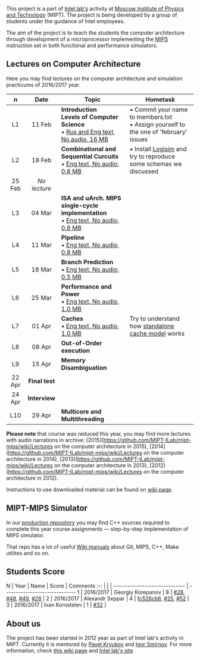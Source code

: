 This project is a part of [Intel lab's](http://ilab.fizteh.ru) activity at [Moscow Institute of Physics and Technology](http://phystech.edu/) (MIPT). The project is being developed by a group of students under the guidance of Intel employees.

The aim of the project is to teach the students the computer architecture through development of a microprocessor implementing the [MIPS](http://en.wikipedia.org/wiki/MIPS32) instruction set in both functional and performance simulators.

## Lectures on Computer Architecture

Here you may find lectures on the computer architecture and simulation practicums of 2016/2017 year.


n | Date |Topic | Hometask
:-: | :----: | ------------------------------ | ------------------------------
L1 | 11 Feb | **Introduction** <br/> **Levels of Computer Science** <br/> • [Rus and Eng text, No audio, 16 MB](https://github.com/MIPT-ILab/ca-lectures/blob/master/2016/Lecture_01__11_Feb__Introduction__Layers_of_CS_Eng_text__No_audio.pptx?raw=true)  | • Commit your name to members.txt<br> • Assign yourself to the one of 'february' issues |
L2 | 18 Feb | **Combinational and Sequential Curcuits** <br/> • [Eng text, No audio, 0.8 MB](https://github.com/MIPT-ILab/ca-lectures/blob/master/2016/Lecture_02__18_Feb__Combinational_and_Sequential_Circuits__Eng_text__No_audio.pptx) | • Install [Logisim]( http://www.cburch.com/logisim/index.html) and try to reproduce some schemas we discussed |
| 25 Feb | *No lecture* | |
L3 | 04 Mar | **ISA and uArch. MIPS single-cycle implementation** <br/> • [Eng text, No audio, 0.8 MB](https://github.com/MIPT-ILab/ca-lectures/blob/master/2016/Lecture_03__04_Mar__ISA_and_uArch_MIPS_single-cycle_implementation__Eng_text__No_audio.pptx)  | |
L4 | 11 Mar | **Pipeline** <br/> • [Eng text, No audio, 0.8 MB](https://github.com/MIPT-ILab/ca-lectures/blob/master/2016/Lecture_04__11_Mar__Pipelining__Eng_text__No_audio.pptx) | |
L5 | 18 Mar | **Branch Prediction** <br/> • [Eng text, No audio, 0.5 MB](https://github.com/MIPT-ILab/ca-lectures/blob/master/2016/Lecture_05__18_Mar__Branch_Prediction__Eng_text__No_audio.pptx) | |
L6 | 25 Mar | **Performance and Power** <br/> • [Eng text, No audio, 1.0 MB](https://github.com/MIPT-ILab/ca-lectures/blob/master/2016/Lecture_06__25_Mar__Performance_and_Power__Eng_text__No_audio.pptx) | |
L7 | 01 Apr | **Caches** <br/> • [Eng text, No audio, 1.0 MB](https://github.com/MIPT-ILab/ca-lectures/blob/master/2016/Lecture_07__01_Apr__Caches__Eng_text__No_audio.pptx) | Try to understand how [standalone cache model](https://github.com/MIPT-ILab/mipt-mips/wiki/Assignment-5) works |
L8 | 08 Apr | **Out-of-Order execution** | |
L9 | 15 Apr | **Memory Disambiguation** | |
| 22 Apr | **Final test** | |
| 24 Apr | **Interview** | |
L10 | 29 Apr | **Multicore and Multithreading** | |


**Please note** that course was reduced this year, you may find more lectures with audio narrations in archive: [2015](https://github.com/MIPT-ILab/mipt-mips/wiki/Lectures on the computer architecture in 2015), [2014](https://github.com/MIPT-ILab/mipt-mips/wiki/Lectures on the computer architecture in 2014), [2013](https://github.com/MIPT-ILab/mipt-mips/wiki/Lectures on the computer architecture in 2013), [2012](https://github.com/MIPT-ILab/mipt-mips/wiki/Lectures on the computer architecture in 2012).

Instructions to use downloaded material can be found on [wiki page](https://github.com/MIPT-ILab/mipt-mips/wiki/Instructions-to-use-downloaded-lectures).

## MIPT-MIPS Simulator

In our [production repository](https://github.com/MIPT-ILab/mipt-mips) you may find C++ sources required to complete this year course assignments — step-by-step implementation of MIPS simulator.

That repo has a lot of useful [Wiki manuals](https://github.com/MIPT-ILab/mipt-mips/wiki) about Git, MIPS, C++, Make utilites and so on.

## Students Score

N | Year | Name | Score | Comments
:-: | | | ------------------------------ | ------------------------------
1 | 2016/2017 | Georgiy Korepanov | 8 | [#28](https://github.com/MIPT-ILab/mipt-mips/issues/28), [#48](https://github.com/MIPT-ILab/mipt-mips/issues/48), [#49](https://github.com/MIPT-ILab/mipt-mips/issues/49), [#26](https://github.com/MIPT-ILab/mipt-mips/issues/26) |
2 | 2016/2017 | Alexandr Seppar | 4 | [fc526cb8](https://github.com/MIPT-ILab/ca-lectures/commit/fc526cb8f59bc6d9a399f453b417afc45c21012e), [#25](https://github.com/MIPT-ILab/mipt-mips/issues/25), [#52](https://github.com/MIPT-ILab/mipt-mips/issues/52) |
3 | 2016/2017 | Ivan Korostelev | 1 | [#32](https://github.com/MIPT-ILab/mipt-mips/issues/32) |

## About us

The project has been started in 2012 year as part of Intel lab's activity in MIPT. Currently it is mentored by [Pavel Kryukov](https://github.com/pavelkryukov) and [Igor Smirnov](https://github.com/igorsmir-ilab). For more information, check [this wiki page](https://github.com/MIPT-ILab/mipt-mips/wiki/About-Us) and [Intel lab's site](http://ilab.fizteh.ru)
